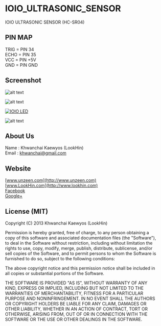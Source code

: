IOIO_ULTRASONIC_SENSOR
======================

IOIO ULTRASONIC SENSOR (HC-SR04)

## PIN MAP
TRIG = PIN 34  
ECHO = PIN 35  
VCC = PIN +5V  
GND = PIN GND  

## Screenshot

![alt text](http://www.unzeen.com/github/IOIO_ULTRASONIC_SENSOR/2013-10-19-02-53-42.png "IOIO ULTRASONIC SENSOR (HC-SR04)")

![alt text](http://www.unzeen.com/github/IOIO_ULTRASONIC_SENSOR/IMAG1034.jpg "IOIO ULTRASONIC SENSOR (HC-SR04)")

[![IOIO LED](http://img.youtube.com/vi/jYlTbEKiGPw/0.jpg)](http://www.youtube.com/watch?v=jYlTbEKiGPw)

![alt text](http://www.unzeen.com/github/IOIO_ULTRASONIC_SENSOR/fritzing-ioio-ultrasonic-sensor.jpg "IOIO ULTRASONIC SENSOR (HC-SR04)")


## About Us
Name : Khwanchai Kaewyos (LookHin)  
Email : khwanchai@gmail.com

## Website
[www.unzeen.com](http://www.unzeen.com)  
[www.LookHin.com](http://www.lookhin.com)  
[Facebook](https://www.facebook.com/LookHin)  
[Google+](https://plus.google.com/u/0/115201343913237885999/posts)




## License (MIT)

Copyright (C) 2013 Khwanchai Kaewyos (LookHin)

Permission is hereby granted, free of charge, to any person obtaining a copy of this software and associated documentation files (the "Software"), to deal in the Software without restriction, including without limitation the rights to use, copy, modify, merge, publish, distribute, sublicense, and/or sell copies of the Software, and to permit persons to whom the Software is furnished to do so, subject to the following conditions:

The above copyright notice and this permission notice shall be included in all copies or substantial portions of the Software.

THE SOFTWARE IS PROVIDED "AS IS", WITHOUT WARRANTY OF ANY KIND, EXPRESS OR IMPLIED, INCLUDING BUT NOT LIMITED TO THE WARRANTIES OF MERCHANTABILITY, FITNESS FOR A PARTICULAR PURPOSE AND NONINFRINGEMENT. IN NO EVENT SHALL THE AUTHORS OR COPYRIGHT HOLDERS BE LIABLE FOR ANY CLAIM, DAMAGES OR OTHER LIABILITY, WHETHER IN AN ACTION OF CONTRACT, TORT OR OTHERWISE, ARISING FROM, OUT OF OR IN CONNECTION WITH THE SOFTWARE OR THE USE OR OTHER DEALINGS IN THE SOFTWARE.
